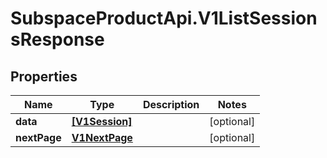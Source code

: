 # SubspaceProductApi.V1ListSessionsResponse

## Properties

Name | Type | Description | Notes
------------ | ------------- | ------------- | -------------
**data** | [**[V1Session]**](V1Session.md) |  | [optional] 
**nextPage** | [**V1NextPage**](V1NextPage.md) |  | [optional] 


